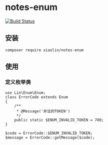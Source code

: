 # notes-enum

[![Build Status](https://travis-ci.org/forkgroup/notes-enum.svg?branch=master)](https://travis-ci.org/forkgroup/notes-enum)

## 安装

~~~
composer require xiaolin/notes-enum
~~~

## 使用

### 定义枚举类

~~~
use Lin\Enum\Enum;
class ErrorCode extends Enum
{
    /**
     * @Message('非法的TOKEN')
     */
    public static $ENUM_INVALID_TOKEN = 700;
}
~~~

~~~
$code = ErrorCode::$ENUM_INVALID_TOKEN;
$message = ErrorCode::getMessage($code);
~~~